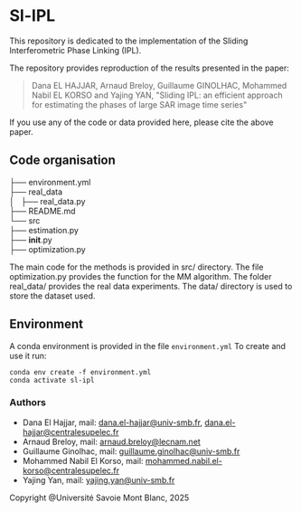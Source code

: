 # Sl-IPL

This repository is dedicated to the implementation of the Sliding Interferometric Phase Linking (IPL).

The repository provides reproduction of the results presented in the paper:
> Dana EL HAJJAR, Arnaud Breloy, Guillaume GINOLHAC, Mohammed Nabil EL KORSO and Yajing YAN, "Sliding IPL: an efficient approach for estimating the phases of large SAR image time series"

If you use any of the code or data provided here, please cite the above paper.

## Code organisation

├── environment.yml<br>
├── real_data<br>
│   ├── real_data.py<br>
├── README.md<br>
└── src<br>
    ├── estimation.py<br>
    ├── __init__.py<br>
    ├── optimization.py<br>

The main code for the methods is provided in src/ directory. The file optimization.py provides the function for the MM algorithm. The folder real_data/ provides the real data experiments. The data/ directory is used to store the dataset used.


## Environment

A conda environment is provided in the file `environment.yml` To create and use it run:

```console
conda env create -f environment.yml
conda activate sl-ipl
```


### Authors

* Dana El Hajjar, mail: dana.el-hajjar@univ-smb.fr, dana.el-hajjar@centralesupelec.fr
* Arnaud Breloy, mail: arnaud.breloy@lecnam.net
* Guillaume Ginolhac, mail: guillaume.ginolhac@univ-smb.fr
* Mohammed Nabil El Korso, mail: mohammed.nabil.el-korso@centralesupelec.fr
* Yajing Yan, mail: yajing.yan@univ-smb.fr

Copyright @Université Savoie Mont Blanc, 2025